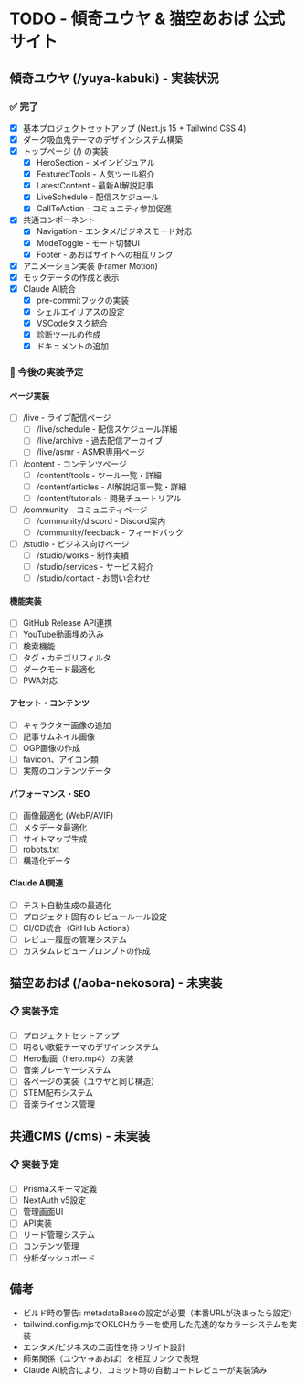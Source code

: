 # TODO - 傾奇ユウヤ & 猫空あおば 公式サイト

## 傾奇ユウヤ (/yuya-kabuki) - 実装状況

### ✅ 完了
- [x] 基本プロジェクトセットアップ (Next.js 15 + Tailwind CSS 4)
- [x] ダーク吸血鬼テーマのデザインシステム構築
- [x] トップページ (/) の実装
  - [x] HeroSection - メインビジュアル
  - [x] FeaturedTools - 人気ツール紹介
  - [x] LatestContent - 最新AI解説記事
  - [x] LiveSchedule - 配信スケジュール
  - [x] CallToAction - コミュニティ参加促進
- [x] 共通コンポーネント
  - [x] Navigation - エンタメ/ビジネスモード対応
  - [x] ModeToggle - モード切替UI
  - [x] Footer - あおばサイトへの相互リンク
- [x] アニメーション実装 (Framer Motion)
- [x] モックデータの作成と表示
- [x] Claude AI統合
  - [x] pre-commitフックの実装
  - [x] シェルエイリアスの設定
  - [x] VSCodeタスク統合
  - [x] 診断ツールの作成
  - [x] ドキュメントの追加

### 🔧 今後の実装予定

#### ページ実装
- [ ] /live - ライブ配信ページ
  - [ ] /live/schedule - 配信スケジュール詳細
  - [ ] /live/archive - 過去配信アーカイブ
  - [ ] /live/asmr - ASMR専用ページ
- [ ] /content - コンテンツページ
  - [ ] /content/tools - ツール一覧・詳細
  - [ ] /content/articles - AI解説記事一覧・詳細
  - [ ] /content/tutorials - 開発チュートリアル
- [ ] /community - コミュニティページ
  - [ ] /community/discord - Discord案内
  - [ ] /community/feedback - フィードバック
- [ ] /studio - ビジネス向けページ
  - [ ] /studio/works - 制作実績
  - [ ] /studio/services - サービス紹介
  - [ ] /studio/contact - お問い合わせ

#### 機能実装
- [ ] GitHub Release API連携
- [ ] YouTube動画埋め込み
- [ ] 検索機能
- [ ] タグ・カテゴリフィルタ
- [ ] ダークモード最適化
- [ ] PWA対応

#### アセット・コンテンツ
- [ ] キャラクター画像の追加
- [ ] 記事サムネイル画像
- [ ] OGP画像の作成
- [ ] favicon、アイコン類
- [ ] 実際のコンテンツデータ

#### パフォーマンス・SEO
- [ ] 画像最適化 (WebP/AVIF)
- [ ] メタデータ最適化
- [ ] サイトマップ生成
- [ ] robots.txt
- [ ] 構造化データ

#### Claude AI関連
- [ ] テスト自動生成の最適化
- [ ] プロジェクト固有のレビュールール設定
- [ ] CI/CD統合（GitHub Actions）
- [ ] レビュー履歴の管理システム
- [ ] カスタムレビュープロンプトの作成

## 猫空あおば (/aoba-nekosora) - 未実装

### 📋 実装予定
- [ ] プロジェクトセットアップ
- [ ] 明るい歌姫テーマのデザインシステム
- [ ] Hero動画（hero.mp4）の実装
- [ ] 音楽プレーヤーシステム
- [ ] 各ページの実装（ユウヤと同じ構造）
- [ ] STEM配布システム
- [ ] 音楽ライセンス管理

## 共通CMS (/cms) - 未実装

### 📋 実装予定
- [ ] Prismaスキーマ定義
- [ ] NextAuth v5設定
- [ ] 管理画面UI
- [ ] API実装
- [ ] リード管理システム
- [ ] コンテンツ管理
- [ ] 分析ダッシュボード

## 備考
- ビルド時の警告: metadataBaseの設定が必要（本番URLが決まったら設定）
- tailwind.config.mjsでOKLCHカラーを使用した先進的なカラーシステムを実装
- エンタメ/ビジネスの二面性を持つサイト設計
- 師弟関係（ユウヤ→あおば）を相互リンクで表現
- Claude AI統合により、コミット時の自動コードレビューが実装済み
